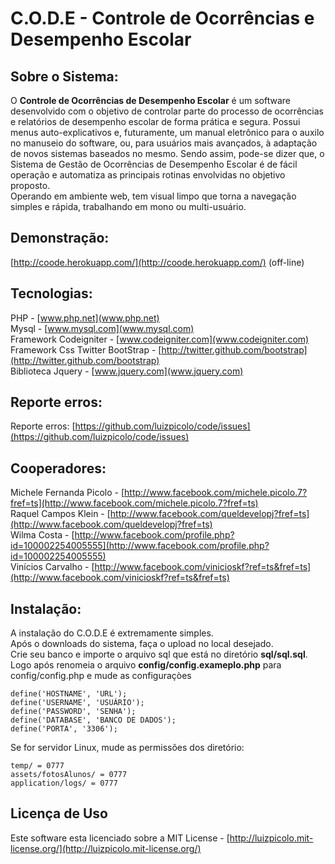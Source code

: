 # C.O.D.E - Controle de Ocorrências e Desempenho Escolar

## Sobre o Sistema:

O  **Controle de Ocorrências de Desempenho Escolar** é um software desenvolvido com o objetivo
de controlar parte do processo de ocorrências e relatórios de desempenho escolar de forma prática e segura.
Possui menus auto-explicativos e, futuramente, um manual eletrônico para o auxilo no manuseio do
software, ou, para usuários mais avançados, à adaptação de novos sistemas baseados no mesmo.
Sendo assim, pode-se dizer que, o Sistema de Gestão de Ocorrências de Desempenho Escolar é de
fácil operação e automatiza as principais rotinas envolvidas no objetivo proposto.<br>
Operando em ambiente web, tem visual limpo que torna a navegação simples e rápida,
trabalhando em mono ou multi-usuário.</p>

## Demonstração:

[http://coode.herokuapp.com/](http://coode.herokuapp.com/) (off-line)

## Tecnologias:

PHP - [www.php.net](www.php.net)    
Mysql - [www.mysql.com](www.mysql.com)    
Framework Codeigniter - [www.codeigniter.com](www.codeigniter.com)    
Framework Css Twitter BootStrap - [http://twitter.github.com/bootstrap](http://twitter.github.com/bootstrap)    
Biblioteca Jquery - [www.jquery.com](www.jquery.com)    

## Reporte erros:
Reporte erros: [https://github.com/luizpicolo/code/issues](https://github.com/luizpicolo/code/issues)

## Cooperadores:

Michele Fernanda Picolo - [http://www.facebook.com/michele.picolo.7?fref=ts](http://www.facebook.com/michele.picolo.7?fref=ts)    
Raquel Campos Klein - [http://www.facebook.com/queldevelopj?fref=ts](http://www.facebook.com/queldevelopj?fref=ts)    
Wilma Costa - [http://www.facebook.com/profile.php?id=100002254005555](http://www.facebook.com/profile.php?id=100002254005555)    
Vinícios Carvalho - [http://www.facebook.com/vinicioskf?ref=ts&fref=ts](http://www.facebook.com/vinicioskf?ref=ts&fref=ts)    

## Instalação:

A instalação do C.O.D.E é extremamente simples.    
Após o downloads do sistema, faça o upload no local desejado.    
Crie seu banco e importe o arquivo sql que está no diretório
**sql/sql.sql**.    
Logo após renomeia o arquivo **config/config.exameplo.php** para
config/config.php e mude as configuraçòes

    define('HOSTNAME', 'URL');
    define('USERNAME', 'USUÁRIO');
    define('PASSWORD', 'SENHA');
    define('DATABASE', 'BANCO DE DADOS');
    define('PORTA', '3306');
	
Se for servidor Linux, mude as permissões dos diretório:    

    temp/ = 0777
    assets/fotosAlunos/ = 0777
    application/logs/ = 0777

## Licença de Uso
Este software esta licenciado sobre a MIT License - [http://luizpicolo.mit-license.org/](http://luizpicolo.mit-license.org/)
